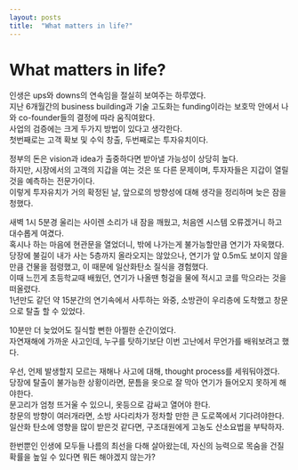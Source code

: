 ```yaml
---
layout: posts
title:  "What matters in life?"
---
```


# What matters in life?

인생은 ups와 downs의 연속임을 절실히 보여주는 하루였다. <br>
지난 6개월간의 business building과 기술 고도화는 funding이라는 보호막 안에서 나와 co-founder들의 결정에 따라 움직여왔다. <br>
사업의 검증에는 크게 두가지 방법이 있다고 생각한다. <br>
첫번째로는 고객 확보 및 수익 창출, 두번째로는 투자유치이다. <br>

정부의 돈은 vision과 idea가 출중하다면 받아낼 가능성이 상당히 높다. <br>
하지만, 시장에서의 고객의 지갑을 여는 것은 또 다른 문제이며, 투자자들은 지갑이 열릴 것을 예측하는 전문가이다. <br>
이렇게 투자유치가 거의 확정된 날, 앞으로의 방향성에 대해 생각을 정리하며 늦은 잠을 청했다. <br>

새벽 1시 5분경 울리는 사이렌 소리가 내 잠을 깨웠고, 처음엔 시스템 오류겠거니 하고 대수롭게 여겼다. <br>
혹시나 하는 마음에 현관문을 열었더니, 밖에 나가는게 불가능할만큼 연기가 자욱했다. <br>
당장에 불길이 내가 사는 5층까지 올라오지는 않았으나, 연기가 앞 0.5m도 보이지 않을 만큼 건물을 점령했고, 이 때문에 일산화탄소 질식을 경험했다. <br>
이때 느낀게 초등학교때 배웠던, 연기가 나올땐 헝겊을 물에 적시고 코를 막으라는 것을 떠올렸다. <br>
1년만도 같던 약 15분간의 연기속에서 사투하는 와중, 소방관이 우리층에 도착했고 창문으로 탈출 할 수 있었다. <br>

10분만 더 늦었어도 질식할 뻔한 아찔한 순간이었다. <br>
자연재해에 가까운 사고인데, 누구를 탓하기보단 이번 고난에서 무언가를 배워보려고 했다. <br>

우선, 언제 발생할지 모르는 재해나 사고에 대해, thought process를 세워둬야겠다. <br>
당장에 탈출이 불가능한 상황이라면, 문틈을 옷으로 잘 막아 연기가 들어오지 못하게 해야한다. <br>
문고리가 엄청 뜨거울 수 있으니, 옷등으로 감싸고 열어야 한다. <br>
창문의 방향이 여러개라면, 소방 사다리차가 정차할 만한 큰 도로쪽에서 기다려야한다. <br>
일산화 탄소에 영향을 많이 받은것 같다면, 구조대원에게 고농도 산소요법을 부탁하자. <br>

한번뿐인 인생에 모두들 나름의 최선을 다해 살아왔는데, 자신의 능력으로 목숨을 건질 확률을 높일 수 있다면 뭐든 해야겠지 않는가?